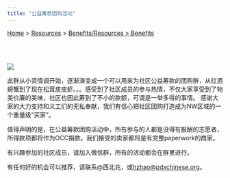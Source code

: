 ```yaml
---
title: "公益筹款团购活动"
---
```


[Home](https://pdxchinese.org/) > [Resources](https://pdxchinese.org/resources/) > [Benefits/Resources > Benefits](https://pdxchinese.org/resources/benefits/resources/)

<br>
<br>

<p><img src="https://res.cloudinary.com/dhngj18do/image/upload/f_auto,q_auto/v1/images/activities/pdxgroup_poyv4zumyy4mvp0a9hyq"></p>  

此群从小资情调开始，逐渐演变成一个可以用来为社区公益筹款的团购群，从红酒螃蟹到了现在松茸皮皮虾。。。感受到了社区成员的参与热情，不仅大家享受到了物美价廉的美味，社区也因此筹到了不小的款额，可谓是一举多得的事情。 感谢大家的大力支持和义工们的无私奉献，我们有信心把社区团购打造成为NW区域的一个重量级“买家”。

值得声明的是，在公益筹款团购活动中，所有参与的人都是没得有报酬的志愿者，所得款项都将作为OCC捐款。我们接受的卖家都将是有完整paperwork的商家。

有兴趣参加的社区成员，请加入微信群，所有的活动都会在群里进行。

有任何好的机会可以推荐，请联系@西北兆，或[hzhao@pdxchinese.org](mailto:hzhao@pdxchinese.org)。
